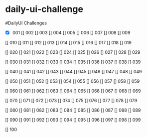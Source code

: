 # daily-ui-challenge

#DailyUI Challenges

- [x] 001
[] 002
[] 003
[] 004
[] 005
[] 006
[] 007
[] 008
[] 009

[] 010
[] 011
[] 012
[] 013
[] 014
[] 015
[] 016
[] 017
[] 018
[] 019

[] 020
[] 021
[] 022
[] 023
[] 024
[] 025
[] 026
[] 027
[] 028
[] 029

[] 030
[] 031
[] 032
[] 033
[] 034
[] 035
[] 036
[] 037
[] 038
[] 039

[] 040
[] 041
[] 042
[] 043
[] 044
[] 045
[] 046
[] 047
[] 048
[] 049

[] 050
[] 051
[] 052
[] 053
[] 054
[] 055
[] 056
[] 057
[] 058
[] 059

[] 060
[] 061
[] 062
[] 063
[] 064
[] 065
[] 066
[] 067
[] 068
[] 069

[] 070
[] 071
[] 072
[] 073
[] 074
[] 075
[] 076
[] 077
[] 078
[] 079

[] 080
[] 081
[] 082
[] 083
[] 084
[] 085
[] 086
[] 087
[] 088
[] 089

[] 090
[] 091
[] 092
[] 093
[] 094
[] 095
[] 096
[] 097
[] 098
[] 099

[] 100
